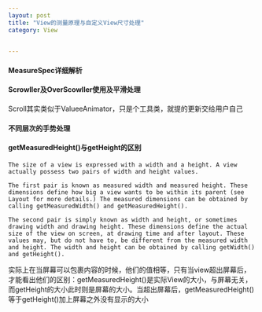 ```yaml
---
layout: post
title: "View的测量原理与自定义View尺寸处理"
category: View
 

---
```



#### MeasureSpec详细解析



#### Scrowller及OverScowller使用及平滑处理

Scroll其实类似于ValueeAnimator，只是个工具类，就提的更新交给用户自己 

#### 不同层次的手势处理


####  getMeasuredHeight()与getHeight的区别

	The size of a view is expressed with a width and a height. A view actually possess two pairs of width and height values.
	
	The first pair is known as measured width and measured height. These dimensions define how big a view wants to be within its parent (see Layout for more details.) The measured dimensions can be obtained by calling getMeasuredWidth() and getMeasuredHeight().
	
	The second pair is simply known as width and height, or sometimes drawing width and drawing height. These dimensions define the actual size of the view on screen, at drawing time and after layout. These values may, but do not have to, be different from the measured width and height. The width and height can be obtained by calling getWidth() and getHeight().

实际上在当屏幕可以包裹内容的时候，他们的值相等，只有当view超出屏幕后，才能看出他们的区别：getMeasuredHeight()是实际View的大小，与屏幕无关，而getHeight的大小此时则是屏幕的大小。当超出屏幕后，getMeasuredHeight()等于getHeight()加上屏幕之外没有显示的大小
 